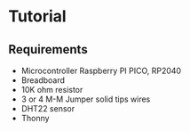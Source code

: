 # Tutorial

## Requirements
- Microcontroller Raspberry PI PICO, RP2040 
- Breadboard
- 10K ohm resistor
- 3 or 4 M-M Jumper solid tips wires
- DHT22 sensor
- Thonny

